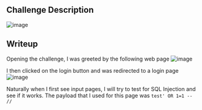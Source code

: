 ## Challenge Description
![image](https://github.com/1-Xenon/ctf-archives/assets/110148117/fe2db848-edca-400e-835d-c2f8e2540435)

## Writeup
Opening the challenge, I was greeted by the following web page
![image](https://github.com/1-Xenon/ctf-archives/assets/110148117/30f23816-1bbc-4338-8c18-82fa59289ad1)

I then clicked on the login button and was redirected to a login page
![image](https://github.com/1-Xenon/ctf-archives/assets/110148117/cd8fb094-70ac-45ce-96c0-38d2cae0f649)

Naturally when I first see input pages, I will try to test for SQL Injection and see if it works. The payload that I used for this page was ```test' OR 1=1 -- // ```
